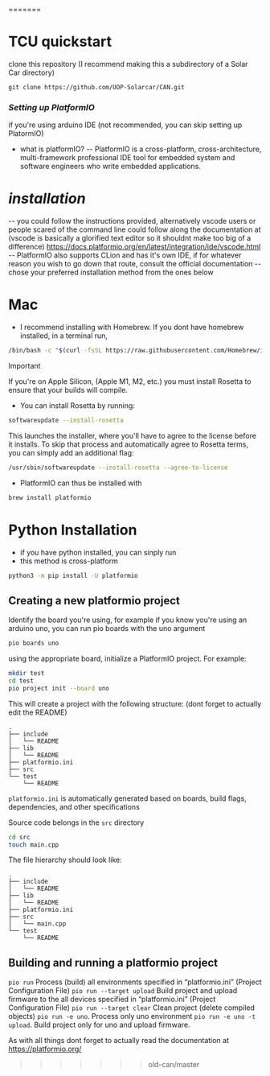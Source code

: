 =======

# **TCU quickstart**

clone this repository (I recommend making this a subdirectory of a Solar Car directory)

```
git clone https://github.com/UOP-Solarcar/CAN.git
```

### _Setting up PlatformIO_

if you're using arduino IDE (not recommended, you can skip setting up PlatormIO)

- what is platformIO?
  -- PlatformIO is a cross-platform, cross-architecture, multi-framework professional IDE tool for embedded system and software engineers who write embedded applications.

# _installation_

-- you could follow the instructions provided, alternatively vscode users or people scared of the command line could follow along the documentation at (vscode is basically a glorified text editor so it shouldnt make too big of a difference)
<https://docs.platformio.org/en/latest/integration/ide/vscode.html>
-- PlatformIO also supports CLion and has it's own IDE, if for whatever reason you wish to go down that route, consult the official documentation
-- chose your preferred installation method from the ones below

# Mac

- I recommend installing with Homebrew. If you dont have homebrew installed, in a terminal run,

```bash
/bin/bash -c "$(curl -fsSL https://raw.githubusercontent.com/Homebrew/install/HEAD/install.sh)"
```

> [!IMPORTANT]
> If you're on Apple Silicon, (Apple M1, M2, etc.) you must install Rosetta to ensure that your builds will compile.

- You can install Rosetta by running:

```bash
softwareupdate --install-rosetta
```

This launches the installer, where you'll have to agree to the license before it installs. To skip that process and automatically agree to Rosetta terms, you can simply add an additional flag:

```bash
/usr/sbin/softwareupdate --install-rosetta --agree-to-license
```

- PlatformIO can thus be installed with

```bash
brew install platformio
```

# Python Installation

- if you have python installed, you can sinply run
- this method is cross-platform

```bash
python3 -m pip install -U platformio
```

## Creating a new platformio project

Identify the board you're using, for example if you know you're using an arduino uno, you can run pio boards with the uno argument

```bash
pio boards uno
```

using the appropriate board, initialize a PlatformIO project. For example:

```bash
mkdir test
cd test
pio project init --board uno
```

This will create a project with the following structure:
(dont forget to actually edit the README)

```
.
├── include
│   └── README
├── lib
│   └── README
├── platformio.ini
├── src
└── test
    └── README
```

`platformio.ini` is automatically generated based on boards, build flags, dependencies, and other specifications

Source code belongs in the `src` directory

```bash
cd src
touch main.cpp
```

The file hierarchy should look like:

```
.
├── include
│   └── README
├── lib
│   └── README
├── platformio.ini
├── src
│   └── main.cpp
└── test
    └── README

```

## Building and running a platformio project

`pio run` Process (build) all environments specified in “platformio.ini” (Project Configuration File)
`pio run --target upload` Build project and upload firmware to the all devices specified in “platformio.ini” (Project Configuration File)
`pio run --target clear` Clean project (delete compiled objects)
`pio run -e uno`. Process only uno environment
`pio run -e uno -t upload`. Build project only for uno and upload firmware.

As with all things dont forget to actually read the documentation at <https://platformio.org/>

> > > > > > > old-can/master
